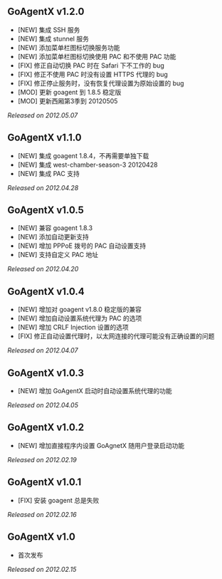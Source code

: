 ## GoAgentX v1.2.0

* [NEW] 集成 SSH 服务
* [NEW] 集成 stunnel 服务
* [NEW] 添加菜单栏图标切换服务功能
* [NEW] 添加菜单栏图标切换使用 PAC 和不使用 PAC 功能
* [FIX] 修正自动切换 PAC 时在 Safari 下不工作的 bug
* [FIX] 修正不使用 PAC 时没有设置 HTTPS 代理的 bug
* [FIX] 修正停止服务时，没有恢复代理设置为原始设置的 bug
* [MOD] 更新 goagent 到 1.8.5 稳定版
* [MOD] 更新西厢第3季到 20120505

*Released on 2012.05.07*

## GoAgentX v1.1.0

* [NEW] 集成 goagent 1.8.4，不再需要单独下载
* [NEW] 集成 west-chamber-season-3 20120428
* [NEW] 集成 PAC 支持

*Released on 2012.04.28*


## GoAgentX v1.0.5

* [NEW] 兼容 goagent 1.8.3
* [NEW] 添加自动更新支持
* [NEW] 增加 PPPoE 拨号的 PAC 自动设置支持
* [NEW] 支持自定义 PAC 地址

*Released on 2012.04.20*

## GoAgentX v1.0.4

* [NEW] 增加对 goagent v1.8.0 稳定版的兼容
* [NEW] 增加自动设置系统代理为 PAC 的选项
* [NEW] 增加 CRLF Injection 设置的选项
* [FIX] 修正自动设置代理时，以太网连接的代理可能没有正确设置的问题

*Released on 2012.04.07*

## GoAgentX v1.0.3

* [NEW] 增加 GoAgentX 启动时自动设置系统代理的功能

*Released on 2012.04.05*

## GoAgentX v1.0.2

* [NEW] 增加直接程序内设置 GoAgnetX 随用户登录启动功能

*Released on 2012.02.19*

## GoAgentX v1.0.1

* [FIX] 安装 goagent 总是失败

*Released on 2012.02.16*

## GoAgentX v1.0

* 首次发布

*Released on 2012.02.15*